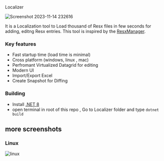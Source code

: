 Localizer

![Screenshot 2023-11-14 232616](https://github.com/sps014/Localizer/assets/45932883/034c4992-9151-4946-b168-7638a353d509)


It is a Localization tool to Load thousand of Resx files in few seconds for adding, editng Resx entries. This tool is inspired by the [ResxManager](https://github.com/dotnet/ResXResourceManager).

### Key features
* Fast startup time (load time is minimal)
* Cross platform (windows, linux , mac)
* Perfromant Virtualized Datagrid for editing
* Modern UI
* Import/Export Excel
* Create Snapshot for Diffing


### Building
* Install [.NET 8](https://dotnet.microsoft.com/en-us/download/dotnet/8.0)
* open terminal in root of this repo , Go to Localizer folder and type 
   ` dotnet build `

## more screenshots

### Linux

![linux](https://github.com/sps014/Localizer/assets/45932883/702db6b2-4889-4f1d-b9ff-3e1de50e08b8)
